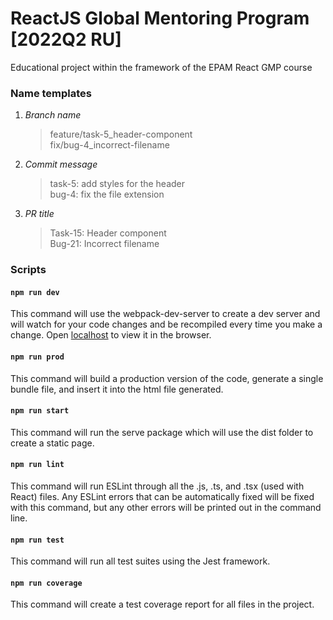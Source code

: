 # ReactJS Global Mentoring Program [2022Q2 RU]

Educational project within the framework of the EPAM React GMP course

### Name templates

1. _Branch name_

   > feature/task-5_header-component<br>
   > fix/bug-4_incorrect-filename

2. _Commit message_

   > task-5: add styles for the header<br>
   > bug-4: fix the file extension

3. _PR title_

   > Task-15: Header component<br>
   > Bug-21: Incorrect filename

### Scripts

#### `npm run dev`

This command will use the webpack-dev-server to create a dev server and will watch for your code changes and be recompiled every time you make a change. Open [localhost](http://localhost:9000) to view it in the browser.

#### `npm run prod`

This command will build a production version of the code, generate a single bundle file, and insert it into the html file generated.

#### `npm run start`

This command will run the serve package which will use the dist folder to create a static page.

#### `npm run lint`

This command will run ESLint through all the .js, .ts, and .tsx (used with React) files. Any ESLint errors that can be automatically fixed will be fixed with this command, but any other errors will be printed out in the command line.

#### `npm run test`

This command will run all test suites using the Jest framework.

#### `npm run coverage`

This command will create a test coverage report for all files in the project.

